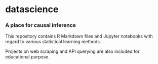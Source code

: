 # datascience
### A place for causal inference

This repository contains R Markdown files and Jupyter notebooks with regard to various statistical learning methods. 

Projects on web scraping and API querying are also included for educational purpose.
